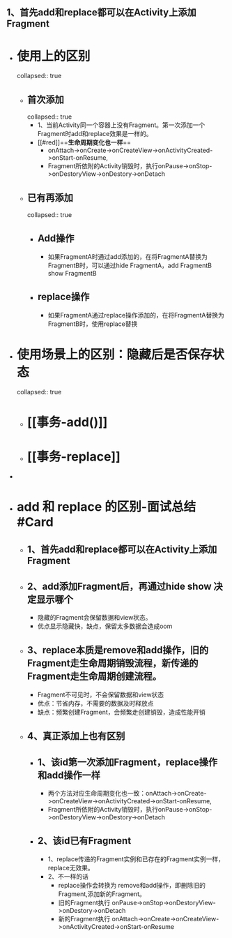 ## 1、首先add和replace都可以在Activity上添加Fragment
- # 使用上的区别
  collapsed:: true
	- ## 首次添加
	  collapsed:: true
		- 1、当前Activity同一个容器上没有Fragment。第一次添加一个Fragment时add和replace效果是一样的。
		- [[#red]]==**生命周期变化也一样**==
			- onAttach->onCreate->onCreateView->onActivityCreated->onStart-onResume,
			- Fragment所依附的Activity销毁时，执行onPause->onStop->onDestoryView->onDestory->onDetach
	- ## 已有再添加
	  collapsed:: true
		- ## Add操作
			- 如果FragmentA时通过add添加的，在将FragmentA替换为FragmentB时，可以通过hide FragmentA，add FragmentB  show FragmentB
		- ## replace操作
			- 如果FragmentA通过replace操作添加的，在将FragmentA替换为FragmentB时，使用replace替换
- # 使用场景上的区别：隐藏后是否保存状态
  collapsed:: true
	- # [[事务-add()]]
	- # [[事务-replace]]
-
- # add 和 replace 的区别-面试总结#Card
	- ## 1、首先add和replace都可以在Activity上添加Fragment
	- ## 2、add添加Fragment后，再通过hide show 决定显示哪个
		- 隐藏的Fragment会保留数据和view状态。
		- 优点显示隐藏快，缺点，保留太多数据会造成oom
	- ## 3、replace本质是remove和add操作，旧的 Fragment走生命周期销毁流程，新传递的Fragment走生命周期创建流程。
		- Fragment不可见时，不会保留数据和view状态
		- 优点：节省内存，不需要的数据及时释放点
		- 缺点：频繁创建Fragment，会频繁走创建销毁，造成性能开销
	- ## 4、真正添加上也有区别
		- ## 1、该id第一次添加Fragment，replace操作和add操作一样
			- 两个方法对应生命周期变化也一致：onAttach->onCreate->onCreateView->onActivityCreated->onStart-onResume,
			- Fragment所依附的Activity销毁时，执行onPause->onStop->onDestoryView->onDestory->onDetach
		- ## 2、该id已有Fragment
			- 1、replace传递的Fragment实例和已存在的Fragment实例一样，replace无效果。
			- 2、不一样的话
				- replace操作会转换为 remove和add操作，即删除旧的Fragment,添加新的Fragment。
				- 旧的Fragment执行 onPause->onStop->onDestoryView->onDestory->onDetach
				- 新的Fragment执行 onAttach->onCreate->onCreateView->onActivityCreated->onStart-onResume